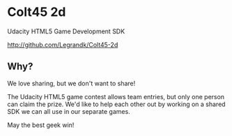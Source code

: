 Colt45 2d 
=========

Udacity HTML5 Game Development SDK

http://github.com/Legrandk/Colt45-2d

Why?
---------------------------------------------------------------
We love sharing, but we don't want to share!

The Udacity HTML5 game contest allows team entries, but only 
one person can claim the prize.  We'd like to help each other out
by working on a shared SDK we can all use in our separate games. 

May the best geek win!

